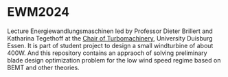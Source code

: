 # EWM2024
Lecture Energiewandlungsmaschinen led by Professor Dieter Brillert and Katharina Tegethoff at the [Chair of Turbomachinery](https://www.uni-due.de/tm/), University Duisburg Essen. It is part of student project to design a small windturbine of about 400W. And this repository contains an appraoch of solving preliminary blade design optimization problem for the low wind speed regime based on BEMT and other theories.  
